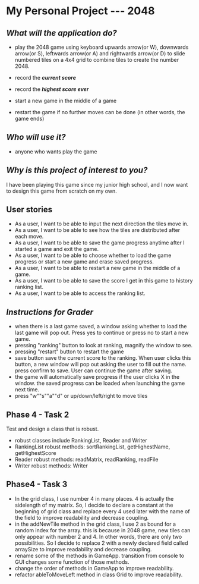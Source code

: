 # My Personal Project --- 2048

## *What will the application do?*


- play the 2048 game using keyboard upwards arrow(or W), downwards arrow(or S),
 leftwards arrow(or A) and rightwards arrow(or D) to slide numbered tiles on a 4x4 grid to combine tiles to create the number 2048.

- record the ***current score***
- record the ***highest score ever***
- start a new game in the middle of a game
- restart the game if no further moves can be done (in other words, the game ends)



## *Who will use it?*
* anyone who wants play the game




## *Why is this project of interest to you?*
I have been playing this game since my junior high school, and 
I now want to design this game from scratch on my own.

## User stories
- As a user, I want to be able to input the next direction the tiles move in.
- As a user, I want to be able to see how the tiles are distributed after each move.
- As a user, I want to be able to save the game progress anytime after I started a game 
and exit the game. 
- As a user, I want to be able to choose whether to load the game progress or start a new game and erase
 saved progress.
- As a user, I want to be able to restart a new game in the middle of a game.
- As a user, I want to be able to save the score I get in this game to history ranking list.
- As a user, I want to be able to access the ranking list.

## ***Instructions for Grader***

* when there is a last game saved, a window asking whether to load the last game will pop out.
 Press yes to continue or press no to start a new game.
* pressing "ranking" button to look at ranking, magnify the window to see.
* pressing "restart" button to restart the game
* save button save the current score to the ranking. When user clicks this button, a new window will pop out asking 
the user to fill out the name. press confirm to save. User can continue the game after saving.
* the game will automatically save progress if the user clicks X in the window.
the saved progress can be loaded when launching the game next time.
* press "w""s""a""d" or up/down/left/right to move tiles

## Phase 4 - Task 2
Test and design a class that is robust. 
- robust classes include RankingList, Reader and Writer
- RankingList robust methods: sortRankingList, getHighestName, getHighestScore
- Reader robust methods: readMatrix, readRanking, readFile
- Writer robust methods: Writer

## Phase4 - Task 3
- In the grid class, I use number 4 in many places. 4 is actually the sidelength of my matrix.
So, I decide to declare a constant at the beginning of grid class and replace every 4 used later 
with the name of the field to improve readability and decrease coupling.
- in the addNewTile method in the grid class, I use 2 as bound for a random index for the array.
this is because in 2048 game, new tiles can only appear with number 2 and 4. In other words, 
there are only two possibilities. So I decide to replace 2 with a newly declared field called 
arraySize to improve readability and decrease coupling.
- rename some of the methods in GameApp. transition from console to GUI changes some function of those methods.
- change the order of methods in GameApp to improve readability.
- refactor ableToMoveLeft method in class Grid to improve readability.